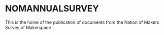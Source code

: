 # NOMANNUALSURVEY
This is the home of the publication of documents from the Nation of Makers Survey of Makerspace
